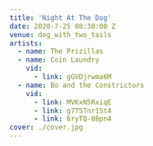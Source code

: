 ```yaml
---
title: 'Night At The Dog'
date: 2020-7-25 08:30:00 Z
venue: dog_with_two_tails
artists:
  - name: The Prizillas
  - name: Coin Laundry
    vid:
      - link: gGVDjrwma6M
  - name: Bo and the Constrictors
    vid:
      - link: MVKxN5RxiqE
      - link: g7T5Tnr1St4
      - link: 6ryTQ-8Bpn4
cover: ./cover.jpg
---
```

